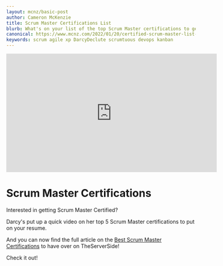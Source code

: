 ```yaml
---
layout: mcnz/basic-post
author: Cameron McKenzie
title: Scrum Master Certifications List
blurb: What's on your list of the top Scrum Master certifications to get?
canonical: https://www.mcnz.com/2022/01/20/certified-scrum-master-list-best.html
keywords: scrum agile xp DarcyDeclute scrumtuous devops kanban
---
```


<div class="embed-responsive embed-responsive-16by9">
<iframe width="560" height="315" src="https://www.youtube.com/embed/0V9NOWcHyBM" frameborder="0" allow="accelerometer; autoplay; clipboard-write; encrypted-media; gyroscope; picture-in-picture" allowfullscreen></iframe>
</div>

# Scrum Master Certifications

Interested in getting Scrum Master Certified?

Darcy's put up a quick video on her top 5 Scrum Master certifications to put on your resume.

And you can now find the full article on the <a href="https://www.theserverside.com/blog/Coffee-Talk-Java-News-Stories-and-Opinions/best-Scrum-Master-certification-exams-professional">Best Scrum Master Certifications</a> to have over on TheServerSide!

Check it out!


